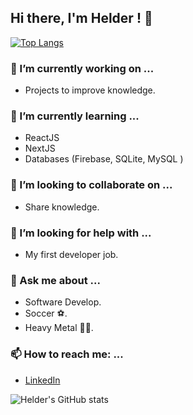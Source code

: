 ## Hi there, I'm Helder ! 👋

[![Top Langs](https://github-readme-stats.vercel.app/api/top-langs/?username=anuraghazra&layout=compact)](https://github.com/anuraghazra/github-readme-stats)

### 🔭 I’m currently working on ...
- Projects to improve knowledge.

### 🌱 I’m currently learning ...
- ReactJS
- NextJS
- Databases (Firebase, SQLite, MySQL )

### 👯 I’m looking to collaborate on ...
- Share knowledge.

### 🤔 I’m looking for help with ...
- My first developer job.

### 💬 Ask me about ...
- Software Develop.
- Soccer ⚽.
- Heavy Metal 🤘🏼.

### 📫 How to reach me: ...
- [LinkedIn](https://www.linkedin.com/in/helder-barbosa1/)

![Helder's GitHub stats](https://github-readme-stats.vercel.app/api?username=helder-barbosa&show_icons=true&theme=radical)

